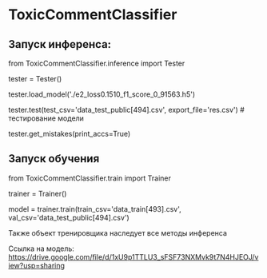 # ToxicCommentClassifier
 
## Запуск инференса:

from ToxicCommentClassifier.inference import Tester


tester = Tester()

tester.load_model('./e2_loss0.1510_f1_score_0_91563.h5')

tester.test(test_csv='data_test_public[494].csv', export_file='res.csv')  # тестирование модели

tester.get_mistakes(print_accs=True)

## Запуск обучения

from ToxicCommentClassifier.train import Trainer

trainer = Trainer()

model = trainer.train(train_csv='data_train[493].csv', val_csv='data_test_public[494].csv')

Также объект тренировщика наследует все методы инференса

Ссылка на модель: https://drive.google.com/file/d/1xU9p1TTLU3_sFSF73NXMvk9t7N4HJEOJ/view?usp=sharing
